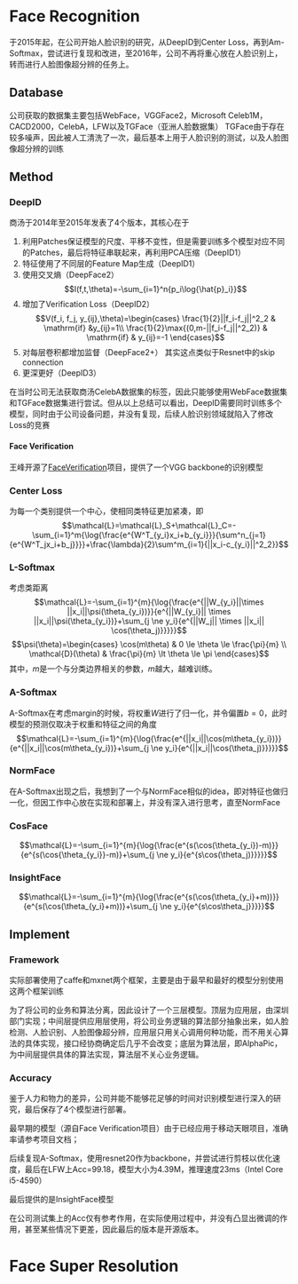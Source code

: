 # Face Recognition
于2015年起，在公司开始人脸识别的研究，从DeepID到Center Loss，再到Am-Softmax，尝试进行复现和改进，至2016年，公司不再将重心放在人脸识别上，转而进行人脸图像超分辨的任务上。

## Database
公司获取的数据集主要包括WebFace，VGGFace2，Microsoft Celeb1M，CACD2000，CelebA，LFW以及TGFace（亚洲人脸数据集）
TGFace由于存在较多噪声，因此被人工清洗了一次，最后基本上用于人脸识别的测试，以及人脸图像超分辨的训练

## Method

### DeepID
商汤于2014年至2015年发表了4个版本，其核心在于
1. 利用Patches保证模型的尺度、平移不变性，但是需要训练多个模型对应不同的Patches，最后将特征串联起来，再利用PCA压缩（DeepID1）
2. 特征使用了不同层的Feature Map生成（DeepID1）
3. 使用交叉熵（DeepFace2）
$$I(f,t,\theta)=-\sum_{i=1}^n{p_i\log{\hat{p}_i}}$$
4. 增加了Verification Loss（DeepID2）
$$V(f_i, f_j, y_{ij},\theta)=\begin{cases}
\frac{1}{2}||f_i-f_j||^2_2 & \mathrm{if} &y_{ij}=1\\
\frac{1}{2}\max{(0,m-||f_i-f_j||^2_2)} & \mathrm{if} & y_{ij}=-1
\end{cases}$$
5. 对每层卷积都增加监督（DeepFace2+）
   其实这点类似于Resnet中的skip connection
6. 更深更好（DeepID3）

在当时公司无法获取商汤CelebA数据集的标签，因此只能够使用WebFace数据集和TGFace数据集进行尝试。但从以上总结可以看出，DeepID需要同时训练多个模型，同时由于公司设备问题，并没有复现，后续人脸识别领域就陷入了修改Loss的竞赛

#### Face Verification
王峰开源了[FaceVerification](https://github.com/happynear/FaceVerification)项目，提供了一个VGG backbone的识别模型

### Center Loss
为每一个类别提供一个中心，使相同类特征更加紧凑，即
$$\mathcal{L}=\mathcal{L}_S+\mathcal{L}_C=-\sum_{i=1}^m{\log{\frac{e^{W^T_{y_i}x_i+b_{y_i}}}{\sum^n_{j=1}{e^{W^T_jx_i+b_j}}}}+\frac{\lambda}{2}\sum^m_{i=1}{||x_i-c_{y_i}||^2_2}}$$

### L-Softmax
考虑类距离
$$\mathcal{L}=-\sum_{i=1}^{m}{\log{\frac{e^{||W_{y_i}||\times ||x_i||\psi(\theta_{y_i})}}{e^{||W_{y_i}|| \times ||x_i||\psi(\theta_{y_i})}+\sum_{j \ne y_i}{e^{||W_j|| \times ||x_i|| \cos(\theta_j)}}}}}$$
$$\psi(\theta)=\begin{cases}
\cos(m\theta) & 0 \le \theta \le \frac{\pi}{m} \\
\mathcal{D}(\theta) & \frac{\pi}{m} \lt \theta \le \pi
\end{cases}$$
其中，$m$是一个与分类边界相关的参数，$m$越大，越难训练。

### A-Softmax
A-Softmax在考虑margin的时候，将权重$W$进行了归一化，并令偏置$b=0$，此时模型的预测仅取决于权重和特征之间的角度
$$\mathcal{L}=-\sum_{i=1}^{m}{\log{\frac{e^{||x_i||\cos(m\theta_{y_i})}}{e^{||x_i||\cos(m\theta_{y_i})}+\sum_{j \ne y_i}{e^{||x_i||\cos(\theta_j)}}}}}$$

### NormFace
在A-Softmax出现之后，我想到了一个与NormFace相似的idea，即对特征也做归一化，但因工作中心放在实现和部署上，并没有深入进行思考，直至NormFace

### CosFace
$$\mathcal{L}=-\sum_{i=1}^{m}{\log{\frac{e^{s(\cos(\theta_{y_i})-m)}}{e^{s(\cos{\theta_{y_i}}-m)}+\sum_{j \ne y_i}{e^{s\cos(\theta_j)}}}}}$$

### InsightFace
$$\mathcal{L}=-\sum_{i=1}^{m}{\log{\frac{e^{s(\cos(\theta_{y_i}+m))}}{e^{s(\cos(\theta_{y_i}+m))}+\sum_{j \ne y_i}{e^{s\cos\theta_j}}}}}$$

## Implement
### Framework
实际部署使用了caffe和mxnet两个框架，主要是由于最早和最好的模型分别使用这两个框架训练

为了将公司的业务和算法分离，因此设计了一个三层模型。顶层为应用层，由深圳部门实现；中间层提供应用层使用，将公司业务逻辑的算法部分抽象出来，如人脸检测、人脸识别、人脸图像超分辨，应用层只用关心调用何种功能，而不用关心算法的具体实现，接口经协商确定后几乎不会改变；底层为算法层，即AlphaPic，为中间层提供具体的算法实现，算法层不关心业务逻辑。


### Accuracy
鉴于人力和物力的差异，公司并能不能够花足够的时间对识别模型进行深入的研究，最后保存了4个模型进行部署。

最早期的模型（源自Face Verification项目）由于已经应用于移动天眼项目，准确率请参考项目文档；

后续复现A-Softmax，使用resnet20作为backbone，并尝试进行剪枝以优化速度，最后在LFW上Acc=99.18，模型大小为4.39M，推理速度23ms（Intel Core i5-4590）

最后提供的是InsightFace模型

在公司测试集上的Acc仅有参考作用，在实际使用过程中，并没有凸显出微调的作用，甚至某些情况下更差，因此最后的版本是开源版本。

# Face Super Resolution

